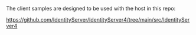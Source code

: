 The client samples are designed to be used with the host in this repo:

https://github.com/IdentityServer/IdentityServer4/tree/main/src/IdentityServer4
